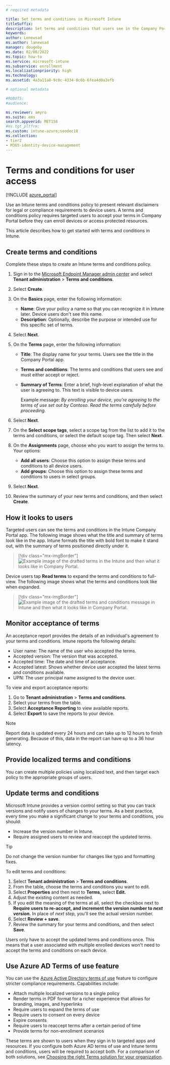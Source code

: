 ```yaml
---
# required metadata

title: Set terms and conditions in Microsoft Intune
titleSuffix: 
description: Set terms and conditions that users see in the Company Portal for Intune.
keywords:
author: Lenewsad
ms.author: lanewsad
manager: dougeby
ms.date: 02/08/2022
ms.topic: how-to
ms.service: microsoft-intune
ms.subservice: enrollment
ms.localizationpriority: high
ms.technology:
ms.assetid: 4a3a11a8-9c0c-4334-8c6b-6fea4d0a2efb

# optional metadata

#ROBOTS:
#audience:

ms.reviewer: amyro
ms.suite: ems
search.appverid: MET150
#ms.tgt_pltfrm:
ms.custom: intune-azure;seodec18
ms.collection:
- tier2
- M365-identity-device-management
---
```


# Terms and conditions for user access

[!INCLUDE [azure_portal](../includes/azure_portal.md)]

Use an Intune terms and conditions policy to present relevant disclaimers for legal or compliance requirements to device users. A terms and conditions policy requires targeted users to accept your terms in Company Portal before they can enroll devices or access protected resources. 

This article describes how to get started with terms and conditions in Intune.  

## Create terms and conditions
Complete these steps to create an Intune terms and conditions policy. 

1. Sign in to the [Microsoft Endpoint Manager admin center](https://go.microsoft.com/fwlink/?linkid=2109431) and select **Tenant administration** > **Terms and conditions**.
2. Select **Create**.
3. On the **Basics** page, enter the following information:

   - **Name**: Give your policy a name so that you can recognize it in Intune later. Device users don't see this name.  
   - **Description**: Optionally, describe the purpose or intended use for this specific set of terms.   

4. Select **Next**.
5. On the **Terms** page, enter the following information:

   - **Title**: The display name for your terms. Users see the title in the Company Portal app.  
   - **Terms and conditions**: The terms and conditions that users see and must either accept or reject.
   - **Summary of Terms**: Enter a brief, high-level explanation of what the user is agreeing to. This text is visible to device users.   
   
      Example message: *By enrolling your device, you're agreeing to the terms of use set out by Contoso. Read the terms carefully before proceeding.*  

5. Select **Next**.

6. On the **Select scope tags**, select a scope tag from the list to add it to the terms and conditions, or select the default scope tag. Then select **Next**. 

7. On the **Assignments** page, choose who you want to assign the terms to. Your options:
    - **Add all users**: Choose this option to assign these terms and conditions to all device users.
    - **Add groups**: Choose this option to assign these terms and conditions to users in select groups.  

8. Select **Next**.
9. Review the summary of your new terms and conditions, and then select **Create**.  

## How it looks to users   
Targeted users can see the terms and conditions in the Intune Company Portal app. The following image shows what the title and summary of terms look like in the app. Intune formats the title with bold font to make it stand out, with the summary of terms positioned directly under it.  

> [!div class="mx-imgBorder"]
> ![Example image of the drafted terms in the Intune and then what it looks like in Company Portal.](./media/terms-and-conditions-create/terms-summary-terms.png)

Device users tap **Read terms** to expand the terms and conditions to full-view. The following image shows what the terms and conditions look like when expanded. 

> [!div class="mx-imgBorder"]
> ![Example image of the drafted terms and conditions message in Intune and then what it looks like in Company Portal.](./media/terms-and-conditions-create/terms-properties-terms.png)  

## Monitor acceptance of terms 
An acceptance report provides the details of an individual's agreement to your terms and conditions. Intune reports the following details:  

* User name: The name of the user who accepted the terms.
* Accepted version: The version that was accepted. 
* Accepted time: The date and time of acceptance.
* Accepted latest: Shows whether device user accepted the latest terms and conditions available. 
* UPN: The user principal name assigned to the device user.

To view and export acceptance reports: 

1. Go to **Tenant administration** > **Terms and conditions**.
2. Select your terms from the table. 
3. Select **Acceptance Reporting** to view available reports.  
4. Select **Export** to save the reports to your device.  

> [!NOTE]
> Report data is updated every 24 hours and can take up to 12 hours to finish generating. Because of this, data in the report can have up to a 36 hour latency.  

## Provide localized terms and conditions  
You can create multiple policies using localized text, and then target each policy to the appropriate groups of users.   

## Update terms and conditions  

Microsoft Intune provides a version control setting so that you can track versions and notify users of changes to your terms. As a best practice, every time you make a significant change to your terms and conditions, you should: 

- Increase the version number in Intune.  
- Require assigned users to review and reaccept the updated terms.  

> [!TIP]
> Do not change the version number for changes like typo and formatting fixes. 

To edit terms and conditions:  

1. Select **Tenant administration** > **Terms and conditions**.
2. From the table, choose the terms and conditions you want to edit.  
3. Select **Properties** and then next to **Terms**, select **Edit.**
4. Adjust the existing content as needed. 
5. If you edit the meaning of the terms at all, select the checkbox next to **Require users to re-accept, and increment the version number to *next version*.** In place of *next step*, you'll see the actual version number. 
3. Select **Review + save**.  
4. Review the summary for your terms and conditions, and then select **Save**.  

Users only have to accept the updated terms and conditions once. This means that a user associated with multiple enrolled devices won't need to accept the terms and conditions on each device.  

## Use Azure AD Terms of use feature  
You can use the [Azure Active Directory terms of use](/azure/active-directory/conditional-access/terms-of-use) feature to configure stricter compliance requirements. Capabilities include: 

* Attach multiple localized versions to a single policy  
* Render terms in PDF format for a richer experience that allows for branding, images, and hyperlinks
* Require users to expand the terms of use  
* Require users to consent on every device  
* Expire consents  
* Require users to reaccept terms after a certain period of time  
* Provide terms for non-enrollment scenarios  

These terms are shown to users when they sign in to targeted apps and resources. If you configure both Azure AD terms of use and Intune terms and conditions, users will be required to accept both. For a comparison of both solutions, see [Choosing the right Terms solution for your organization](https://go.microsoft.com/fwlink/?linkid=2010506&clcid=0x409). 
